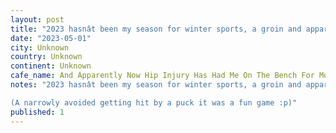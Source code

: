 ```yaml
---
layout: post
title: "2023 hasnât been my season for winter sports, a groin and apparently now hip injury has had me on the bench for most of the season. But it was an absolute pleasure to play coach and watch the boys b"
date: "2023-05-01"
city: Unknown
country: Unknown
continent: Unknown
cafe_name: And Apparently Now Hip Injury Has Had Me On The Bench For Most Of The Season. But It Was An Absolute Pleasure To Play Coach And Watch The Boys Bring The Cup Home For The Second Time In Badger History. 4-1 For The Hood Guys.
notes: "2023 hasnât been my season for winter sports, a groin and apparently now hip injury has had me on the bench for most of the season. But it was an absolute pleasure to play coach and watch the boys bring the cup home for the second time in badger history. 4-1 for the hood guys.

(A narrowly avoided getting hit by a puck it was a fun game :p)"
published: 1
---
```

